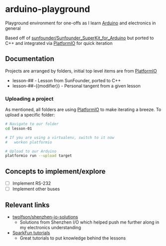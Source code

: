 # arduino-playground
Playground environment for one-offs as I learn [Arduino][] and electronics in general

Based off of [sunfounder/Sunfounder_SuperKit_for_Arduino][] but ported to C++ and integrated via [PlatformIO][] for quick iteration

[SunFounder]: https://github.com/sunfounder/Sunfounder_SuperKit_for_Arduino
[sunfounder/Sunfounder_SuperKit_for_Arduino]: https://github.com/sunfounder/Sunfounder_SuperKit_for_Arduino

[Arduino]: https://www.arduino.cc/
[PlatformIO]: http://platformio.org/

## Documentation
Projects are arranged by folders, initial top level items are from [PlatformIO][]

- lesson-## - Lesson from SunFounder, ported to C++
- lesson-##-{{modifier}} - Personal tangent from a given lesson

### Uploading a project
As mentioned, all folders are using [PlatformIO][] to make iterating a breeze. To upload a specific folder:

```bash
# Navigate to our folder
cd lesson-01

# If you are using a virtualenv, switch to it now
#   workon platformio

# Upload to our Arduino
platformio run --upload target
```

## Concepts to implement/explore
- [ ] Implement RS-232
- [ ] Implement other buses

## Relevant links
- [twolfson/shenzhen-io-solutions](https://github.com/twolfson/shenzhen-io-solutions)
    - Solutions from Shenzhen I/O which helped push me further along in my electronics understanding
- [SparkFun tutorials](https://learn.sparkfun.com/tutorials/tags/concepts?page=all)
    - Great tutorials to put knowledge behind the lessons
